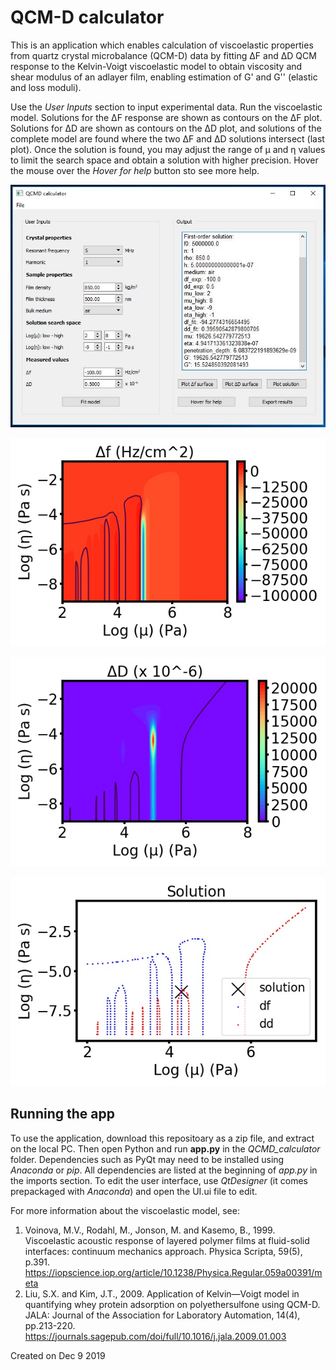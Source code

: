 # QCM-D calculator

This is an application which enables calculation of
viscoelastic properties from quartz crystal microbalance (QCM-D) data by
fitting ΔF and ΔD QCM response to the Kelvin-Voigt viscoelastic model to obtain viscosity and shear modulus of
an adlayer film, enabling estimation of G' and G'' (elastic and loss moduli).

Use the *User Inputs* section to input experimental data. Run the
viscoelastic model. Solutions for the ΔF response are shown as contours on the ΔF plot.
Solutions for ΔD are shown as contours on the ΔD plot, and solutions of the complete model
are found where the two ΔF and ΔD solutions intersect (last plot). Once the solution is found, you may adjust
the range of μ and η values to limit the search space and obtain
a solution with higher precision. Hover the mouse over the *Hover for help* button sto see more help.

![](UI.JPG)

![](df_surface.JPG)

![](dD_surface.JPG)

![](Solution.JPG)


## Running the app

To use the application, download this repositoary as a zip file, and extract on the local PC. Then open Python and run **app.py** in the *QCMD_calculator* folder. Dependencies such as PyQt may need to be installed using *Anaconda* or *pip*. All dependencies are listed at the beginning of *app.py* in the imports section. To edit the user interface, use *QtDesigner* (it comes prepackaged with *Anaconda*) and open the UI.ui file to edit.



For more information about the viscoelastic model, see:
1.   Voinova, M.V., Rodahl, M., Jonson, M. and Kasemo, B., 1999. Viscoelastic
acoustic response of layered polymer films at fluid-solid interfaces:
continuum mechanics approach. Physica Scripta, 59(5), p.391.
https://iopscience.iop.org/article/10.1238/Physica.Regular.059a00391/meta
2.   Liu, S.X. and Kim, J.T., 2009. Application of Kelvin—Voigt model in
quantifying whey protein adsorption on polyethersulfone using QCM-D.
JALA: Journal of the Association for Laboratory Automation, 14(4),
pp.213-220.
https://journals.sagepub.com/doi/full/10.1016/j.jala.2009.01.003

Created on Dec 9 2019
